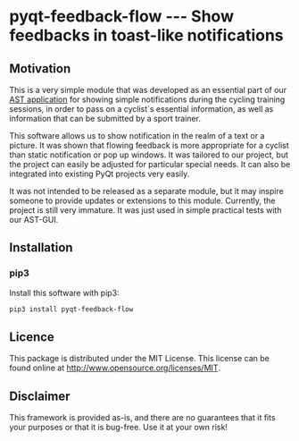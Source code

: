 # pyqt-feedback-flow --- Show feedbacks in toast-like notifications

## Motivation
This is a very simple module that was developed as an essential part of our [AST application](https://arxiv.org/pdf/2109.13334.pdf) for showing simple notifications during the cycling training sessions, in order to pass on a cyclist`s essential information, as well as information that can be submitted by a sport trainer.

This software allows us to show notification in the realm of a text or a picture. It was shown that flowing feedback is
more appropriate for a cyclist than static notification or pop up windows. It was tailored to our project, but the project can easily be adjusted for particular special needs. It can also be integrated into existing PyQt projects very easily.

It was not intended to be released as a separate module, but it may inspire someone to provide updates
or extensions to this module. Currently, the project is still very immature. It was just used in simple
practical tests with our AST-GUI.

## Installation

### pip3

Install this software with pip3:

```sh
pip3 install pyqt-feedback-flow
```

## Licence

This package is distributed under the MIT License. This license can be found online at <http://www.opensource.org/licenses/MIT>.

## Disclaimer

This framework is provided as-is, and there are no guarantees that it fits your purposes or that it is bug-free. Use it at your own risk!
